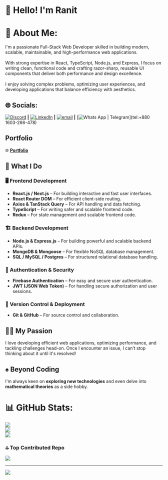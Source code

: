 # 👋 Hello! I'm Ranit  

# 💫 About Me:
I'm a passionate Full-Stack Web Developer skilled in building modern, scalable, maintainable, and high-performance web applications.<br><br>With strong expertise in React, TypeScript, Node.js, and Express, I focus on writing clean, functional code and crafting razor-sharp, reusable UI components that deliver both performance and design excellence.<br><br>I enjoy solving complex problems, optimizing user experiences, and developing applications that balance efficiency with aesthetics.

## 🌐 Socials:

[![Discord](https://img.shields.io/badge/Discord-%237289DA.svg?logo=discord&logoColor=white)](https://discord.gg/md_ranit_rubbayt_sultan) **|** [![LinkedIn](https://img.shields.io/badge/LinkedIn-%230077B5.svg?logo=linkedin&logoColor=white)](https://www.linkedin.com/in/ranit-rubbyat-sultan-khan) **|** [![email](https://img.shields.io/badge/Email-D14836?logo=gmail&logoColor=white)](mailto:mdranitrubbyatsultan@gmail.com) **|** [![Whats App | Telegram](https://img.shields.io/badge/Email-D14836?Whats%20App%20|%20Telegram)](tel:+880 1603-266-478)

## Portfolio
🌐 [**Portfolio**](https://portfolio-livid-chi-73racabqjo.vercel.app)

## 🚀 What I Do  

### 🖥️ Frontend Development  
- **React.js / Next.js** – For building interactive and fast user interfaces.  
- **React Router DOM** – For efficient client-side routing.  
- **Axios & TanStack Query** – For API handling and data fetching.  
- **TypeScript** – For writing safer and scalable frontend code.  
- **Redux** – For state management and scalable frontend code.  

### 🏗️ Backend Development  
- **Node.js & Express.js** – For building powerful and scalable backend APIs.  
- **MongoDB & Mongoose** – For flexible NoSQL database management.  
- **SQL / MySQL / Postgres** – For structured relational database handling.  

### 🔐 Authentication & Security  
- **Firebase Authentication** – For easy and secure user authentication.  
- **JWT (JSON Web Token)** – For handling secure authorization and user sessions.  

### 📂 Version Control & Deployment  
- **Git & GitHub** – For source control and collaboration.  

## 👨‍💻 My Passion  
I love developing efficient web applications, optimizing performance, and tackling challenges head-on. Once I encounter an issue, I can’t stop thinking about it until it's resolved!  

## ♠️ Beyond Coding  
I'm always keen on **exploring new technologies** and even delve into **mathematical theories** as a side hobby.

# 📊 GitHub Stats:

![](https://github-readme-stats.vercel.app/api?username=Md-Raint-Rubbyat-Sultan&theme=dark&hide_border=true&include_all_commits=true&count_private=true)<br/>
![](https://nirzak-streak-stats.vercel.app/?user=Md-Raint-Rubbyat-Sultan&theme=dark&hide_border=true)<br/>
![](https://github-readme-stats.vercel.app/api/top-langs/?username=Md-Raint-Rubbyat-Sultan&theme=dark&hide_border=true&include_all_commits=true&count_private=true&layout=compact)

### 🔝 Top Contributed Repo

![](https://github-contributor-stats.vercel.app/api?username=Md-Raint-Rubbyat-Sultan&limit=5&theme=dark&combine_all_yearly_contributions=true)

---

[![](https://visitcount.itsvg.in/api?id=Md-Raint-Rubbyat-Sultan&icon=0&color=0)](https://visitcount.itsvg.in)
 

